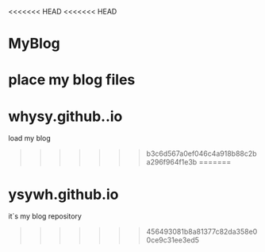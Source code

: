 <<<<<<< HEAD
<<<<<<< HEAD
# MyBlog
place my blog files
=======
# whysy.github..io
load my blog
>>>>>>> b3c6d567a0ef046c4a918b88c2ba296f964f1e3b
=======
# ysywh.github.io
it`s my blog repository
>>>>>>> 456493081b8a81377c82da358e00ce9c31ee3ed5

